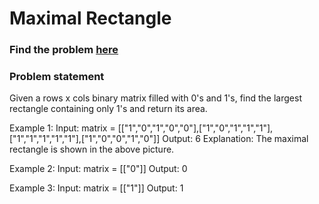 # Maximal Rectangle

### Find the problem [here](https://leetcode.com/problems/maximal-rectangle/) 

### Problem statement
Given a rows x cols binary matrix filled with 0's and 1's, find the largest rectangle containing only 1's and return its area.

Example 1:
Input: matrix = [["1","0","1","0","0"],["1","0","1","1","1"],["1","1","1","1","1"],["1","0","0","1","0"]]
Output: 6
Explanation: The maximal rectangle is shown in the above picture.


Example 2:
Input: matrix = [["0"]]
Output: 0

Example 3:
Input: matrix = [["1"]]
Output: 1